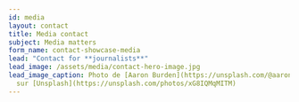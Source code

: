 ```yaml
---
id: media
layout: contact
title: Media contact
subject: Media matters
form_name: contact-showcase-media
lead: "Contact for **journalists**"
lead_image: /assets/media/contact-hero-image.jpg
lead_image_caption: Photo de [Aaron Burden](https://unsplash.com/@aaronburden)
  sur [Unsplash](https://unsplash.com/photos/xG8IQMqMITM)
---
```


